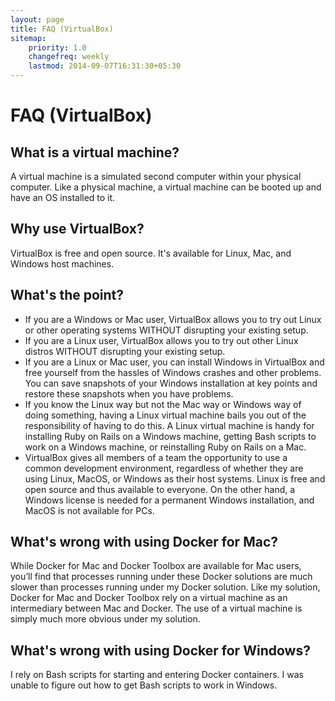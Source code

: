 ```yaml
---
layout: page
title: FAQ (VirtualBox)
sitemap:
    priority: 1.0
    changefreq: weekly
    lastmod: 2014-09-07T16:31:30+05:30
---
```

# FAQ (VirtualBox)

## What is a virtual machine?
A virtual machine is a simulated second computer within your physical computer.  Like a physical machine, a virtual machine can be booted up and have an OS installed to it.

## Why use VirtualBox?
VirtualBox is free and open source.  It's available for Linux, Mac, and Windows host machines.

## What's the point?
* If you are a Windows or Mac user, VirtualBox allows you to try out Linux or other operating systems WITHOUT disrupting your existing setup.
* If you are a Linux user, VirtualBox allows you to try out other Linux distros WITHOUT disrupting your existing setup.
* If you are a Linux or Mac user, you can install Windows in VirtualBox and free yourself from the hassles of Windows crashes and other problems.  You can save snapshots of your Windows installation at key points and restore these snapshots when you have problems.
* If you know the Linux way but not the Mac way or Windows way of doing something, having a Linux virtual machine bails you out of the responsibility of having to do this.  A Linux virtual machine is handy for installing Ruby on Rails on a Windows machine, getting Bash scripts to work on a Windows machine, or reinstalling Ruby on Rails on a Mac.
* VirtualBox gives all members of a team the opportunity to use a common development environment, regardless of whether they are using Linux, MacOS, or Windows as their host systems.  Linux is free and open source and thus available to everyone.  On the other hand, a Windows license is needed for a permanent Windows installation, and MacOS is not available for PCs.

## What's wrong with using Docker for Mac?
While Docker for Mac and Docker Toolbox are available for Mac users, you’ll find that processes running under these Docker solutions are much slower than processes running under my Docker solution. Like my solution, Docker for Mac and Docker Toolbox rely on a virtual machine as an intermediary between Mac and Docker. The use of a virtual machine is simply much more obvious under my solution.

## What's wrong with using Docker for Windows?
I rely on Bash scripts for starting and entering Docker containers.  I was unable to figure out how to get Bash scripts to work in Windows.

